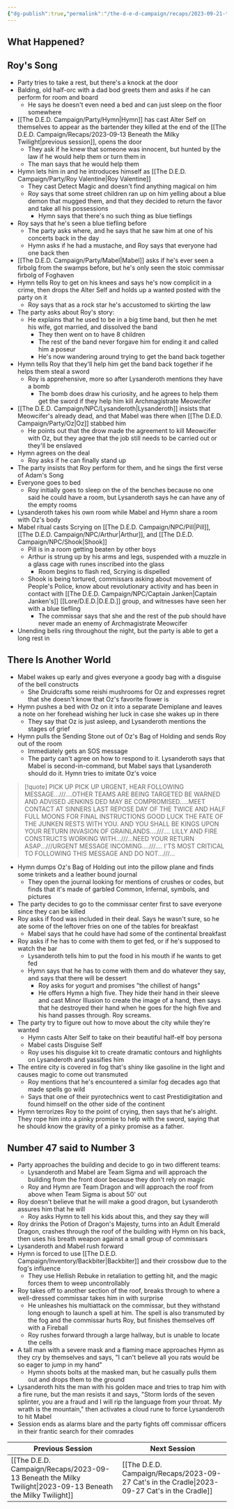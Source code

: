 ```yaml
---
{"dg-publish":true,"permalink":"/the-d-e-d-campaign/recaps/2023-09-21-the-king/","created":"","updated":""}
---
```


## What Happened? 
 ## Roy's Song  

- Party tries to take a rest, but there's a knock at the door 
- Balding, old half-orc with a dad bod greets them and asks if he can perform for room and board 
	- He says he doesn't even need a bed and can just sleep on the floor somewhere 
- [[The D.E.D. Campaign/Party/Hymn\|Hymn]] has cast Alter Self on themselves to appear as the bartender they killed at the end of the [[The D.E.D. Campaign/Recaps/2023-09-13 Beneath the Milky Twilight\|previous session]], opens the door 
	- They ask if he knew that someone was innocent, but hunted by the law if he would help them or turn them in 
	- The man says that he would help them 
- Hymn lets him in and he introduces himself as [[The D.E.D. Campaign/Party/Roy Valentine\|Roy Valentine]] 
	- They cast Detect Magic and doesn't find anything magical on him 
	- Roy says that some street children ran up on him yelling about a blue demon that mugged them, and that they decided to return the favor and take all his possessions 
		- Hymn says that there's no such thing as blue tieflings 
- Roy says that he's seen a blue tiefling before 
	- The party asks where, and he says that he saw him at one of his concerts back in the day 
	- Hymn asks if he had a mustache, and Roy says that everyone had one back then 
- [[The D.E.D. Campaign/Party/Mabel\|Mabel]] asks if he's ever seen a firbolg from the swamps before, but he's only seen the stoic commissar firbolg of Foghaven 
- Hymn tells Roy to get on his knees and says he's now complicit in a crime, then drops the Alter Self and holds up a wanted posted with the party on it 
	- Roy says that as a rock star he's accustomed to skirting the law 
- The party asks about Roy's story:
	- He explains that he used to be in a big time band, but then he met his wife, got married, and dissolved the band 
		- They then went on to have 8 children 
		- The rest of the band never forgave him for ending it and called him a poseur 
		- He's now wandering around trying to get the band back together 
- Hymn tells Roy that they'll help him get the band back together if he helps them steal a sword 
	- Roy is apprehensive, more so after Lysanderoth mentions they have a bomb
		- The bomb does draw his curiosity, and he agrees to help them get the sword if they help him kill Archmagistrate Meowcifer 
- [[The D.E.D. Campaign/NPC/Lysanderoth\|Lysanderoth]] insists that Meowcifer's already dead, and that Mabel was there when [[The D.E.D. Campaign/Party/Oz\|Oz]] stabbed him 
	- He points out that the drow made the agreement to kill Meowcifer with Oz, but they agree that the job still needs to be carried out or they'll be enslaved 
- Hymn agrees on the deal
	- Roy asks if he can finally stand up 
- The party insists that Roy perform for them, and he sings the first verse of Adam's Song 
- Everyone goes to bed 
	- Roy initially goes to sleep on the of the benches because no one said he could have a room, but Lysanderoth says he can have any of the empty rooms 
- Lysanderoth takes his own room while Mabel and Hymn share a room with Oz's body 
- Mabel ritual casts Scrying on [[The D.E.D. Campaign/NPC/Pill\|Pill]], [[The D.E.D. Campaign/NPC/Arthur\|Arthur]], and [[The D.E.D. Campaign/NPC/Shook\|Shook]] 
	- Pill is in a room getting beaten by other boys
	- Arthur is strung up by his arms and legs, suspended with a muzzle in a glass cage with runes inscribed into the glass 
		- Room begins to flash red, Scrying is dispelled 
	- Shook is being tortured, commissars asking about movement of People's Police, know about revolutionary activity and has been in contact with [[The D.E.D. Campaign/NPC/Captain Janken\|Captain Janken's]] [[Lore/D.E.D.\|D.E.D.]] group, and witnesses have seen her with a blue tiefling 
		- The commissar says that she and the rest of the pub should have never made an enemy of Archmagistrate Meowcifer 
- Unending bells ring throughout the night, but the party is able to get a long rest in 

## There Is Another World

- Mabel wakes up early and gives everyone a goody bag with a disguise of the bell constructs 
	- She Druidcrafts some reishi mushrooms for Oz and expresses regret that she doesn't know that Oz's favorite flower is 
- Hymn pushes a bed with Oz on it into a separate Demiplane and leaves a note on her forehead wishing her luck in case she wakes up in there 
	- They say that Oz is just asleep, and Lysanderoth mentions the stages of grief 
- Hymn pulls the Sending Stone out of Oz's Bag of Holding and sends Roy out of the room 
	- Immediately gets an SOS message
	- The party can't agree on how to respond to it. Lysanderoth says that Mabel is second-in-command, but Mabel says that Lysanderoth should do it. Hymn tries to imitate Oz's voice 

>[!quote]
PICK UP PICK UP URGENT, HEAR FOLLOWING MESSAGE...///….OTHER TEAMS ARE BEING TARGETED BE WARNED AND ADVISED JENKINS DED MAY BE COMPROMISED.....MEET CONTACT AT SINNERS LAST REPOSE DAY OF THE TWICE AND HALF FULL MOONS FOR FINAL INSTRUCTIONS GOOD LUCK THE FATE OF THE JUNKEN RESTS WITH YOU. AND YOU SHALL BE KINGS UPON YOUR RETURN INVASION OF GRAINLANDS....///…. LILLY AND FIRE CONSTRUCTS WORKING WITH...///...NEED YOUR RETURN ASAP...///URGENT MESSAGE INCOMING....///…. I'TS MOST CRITICAL TO FOLLOWING THIS MESSAGE AND DO NOT...///...

- Hymn dumps Oz's Bag of Holding out into the pillow plane and finds some trinkets and a leather bound journal
	- They open the journal looking for mentions of crushes or codes, but finds that it's made of garbled Common, Infernal, symbols, and pictures 
- The party decides to go to the commissar center first to save everyone since they can be killed 
- Roy asks if food was included in their deal. Says he wasn't sure, so he ate some of the leftover fries on one of the tables for breakfast 
	- Mabel says that he could have had some of the continental breakfast 
- Roy asks if he has to come with them to get fed, or if he's supposed to watch the bar 
	- Lysanderoth tells him to put the food in his mouth if he wants to get fed 
	- Hymn says that he has to come with them and do whatever they say, and says that there will be dessert 
		- Roy asks for yogurt and promises  "the chillest of hangs"
		- He offers Hymn a high five. They hide their hand in their sleeve and cast Minor Illusion to create the image of a hand, then says that he destroyed their hand when he goes for the high five and his hand passes through. Roy screams. 
- The party try to figure out how to move about the city while they're wanted 
	- Hymn casts Alter Self to take on their beautiful half-elf boy persona 
	- Mabel casts Disguise Self 
	- Roy uses his disguise kit to create dramatic contours and highlights on Lysanderoth and yassifies him
- The entire city is covered in fog that's shiny like gasoline in the light and causes magic to come out transmuted 
	- Roy mentions that he's encountered a similar fog decades ago that made spells go wild 
	- Says that one of their pyrotechnics went to cast Prestidigitation and found himself on the other side of the continent 
- Hymn terrorizes Roy to the point of crying, then says that he's alright. They rope him into a pinky promise to help with the sword, saying that he should know the gravity of a pinky promise as a father. 


## Number 47 said to Number 3
- Party approaches the building and decide to go in two different teams:
	- Lysanderoth and Mabel are Team Sigma and will approach the building from the front door because they don't rely on magic 
	- Roy and Hymn are Team Dragon and will approach the roof from above when Team Sigma is about 50' out 
- Roy doesn't believe that he will make a good dragon, but Lysanderoth assures him that he will 
	- Roy asks Hymn to tell his kids about this, and they say they will 
- Roy drinks the Potion of Dragon's Majesty, turns into an Adult Emerald Dragon, crashes through the roof of the building with Hymn on his back, then uses his breath weapon against a small group of commissars
- Lysanderoth and Mabel rush forward 
- Hymn is forced to use [[The D.E.D. Campaign/Inventory/Backbiter\|Backbiter]] and their crossbow due to the fog's influence
	- They use Hellish Rebuke in retaliation to getting hit, and the magic forces them to weep uncontrollably  
- Roy takes off to another section of the roof, breaks through to where a well-dressed commissar takes him in with surprise
	- He unleashes his multiattack on the commissar, but they withstand long enough to launch a spell at him. The spell is also transmuted by the fog and the commissar hurts Roy, but finishes themselves off with a Fireball 
	- Roy rushes forward through a large hallway, but is unable to locate the cells
- A tall man with a severe mask and a flaming mace approaches Hymn as they cry by themselves and says, "I can't believe all you rats would be so eager to jump in my hand"
	- Hymn shoots bolts at the masked man, but he casually pulls them out and drops them to the ground 
- Lysanderoth hits the man with his golden mace and tries to trap him with a fire rune, but the man resists it and says, "Storm lords of the seven splinter, you are a fraud and I will rip the language from your throat. My wrath is the mountain," then activates a cloud rune to force Lysanderoth to hit Mabel 
- Session ends as alarms blare and the party fights off commissar officers in their frantic search for their comrades 

|  **Previous Session**   |   **Next Session**   |
| --- | --- |
| [[The D.E.D. Campaign/Recaps/2023-09-13 Beneath the Milky Twilight\|2023-09-13 Beneath the Milky Twilight]]  | [[The D.E.D. Campaign/Recaps/2023-09-27 Cat's in the Cradle\|2023-09-27 Cat's in the Cradle]] |